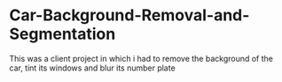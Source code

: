 # Car-Background-Removal-and-Segmentation
This was a client project in which i had to remove the background of the car, tint its windows and blur its number plate
